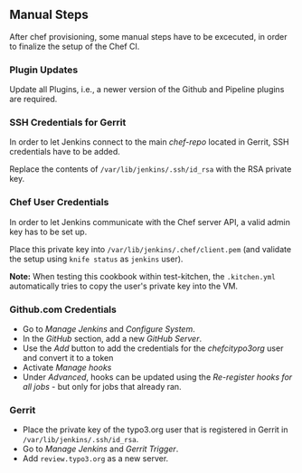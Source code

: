 Manual Steps
------------

After chef provisioning, some manual steps have to be excecuted, in order to finalize the setup of the Chef CI.

### Plugin Updates

Update all Plugins, i.e., a newer version of the Github and Pipeline plugins are required.

### SSH Credentials for Gerrit

In order to let Jenkins connect to the main _chef-repo_ located in Gerrit, SSH credentials have to be added.

Replace the contents of `/var/lib/jenkins/.ssh/id_rsa` with the RSA private key.
  
### Chef User Credentials

In order to let Jenkins communicate with the Chef server API, a valid admin key has to be set up.

Place this private key into `/var/lib/jenkins/.chef/client.pem` (and validate the setup using `knife status` as `jenkins` user).

**Note:** When testing this cookbook within test-kitchen, the `.kitchen.yml` automatically tries to copy the user's private key into the VM.

### Github.com Credentials

* Go to _Manage Jenkins_ and _Configure System_.
* In the _GitHub_ section, add a new _GitHub Server_.
* Use the _Add_ button to add the credentials for the _chefcitypo3org_ user and convert it to a token
* Activate _Manage hooks_
* Under _Advanced_, hooks can be updated using the _Re-register hooks for all jobs_ - but only for jobs that already ran.

### Gerrit

* Place the private key of the typo3.org user that is registered in Gerrit in `/var/lib/jenkins/.ssh/id_rsa`.
* Go to _Manage Jenkins_ and _Gerrit Trigger_.
* Add `review.typo3.org` as a new server.